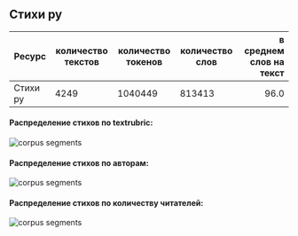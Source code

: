 
## Стихи ру

| Ресурс                        | количество текстов | количество токенов | количество слов | в среднем слов на текст |
|-------------------------------|--------------------|--------------------|-----------------|------------------------:|
| Стихи ру                      | 4249               | 1040449            | 813413          | 96.0                    |

#### Распределение стихов по textrubric:

![](https://github.com/TatianaShavrina/taiga_site/blob/master/assets/css/stihi_ru_rubrics.png "corpus segments")

#### Распределение стихов по авторам:

![](https://github.com/TatianaShavrina/taiga_site/blob/master/assets/css/stihi_ru_authortexts.png "corpus segments")

#### Распределение стихов по количеству читателей:

![](https://github.com/TatianaShavrina/taiga_site/blob/master/assets/css/stihi_ru_authorreaders.png "corpus segments")
